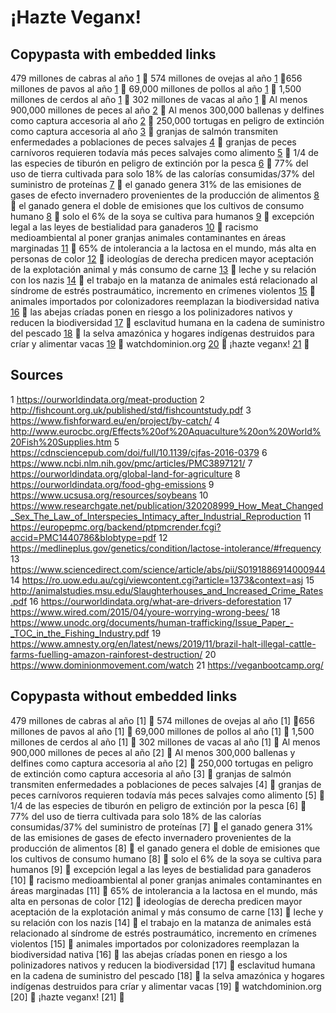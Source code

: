 # ¡Hazte Veganx!

## Copypasta with embedded links

479 millones de cabras al año [1](https://ourworldindata.org/meat-production) 🌱 574 millones de ovejas al año [1](https://ourworldindata.org/meat-production) 🌱656 millones de pavos al año [1](https://ourworldindata.org/meat-production) 🌱 69,000 millones de pollos al año [1](https://ourworldindata.org/meat-production) 🌱 1,500 millones de cerdos al año [1](https://ourworldindata.org/meat-production) 🌱 302 millones de vacas al año [1](https://ourworldindata.org/meat-production) 🌱 Al menos 900,000 millones de peces al año [2](http://fishcount.org.uk/published/std/fishcountstudy.pdf) 🌱 Al menos 300,000 ballenas y delfines como captura accesoria al año [2](http://fishcount.org.uk/published/std/fishcountstudy.pdf) 🌱 250,000 tortugas en peligro de extinción como captura accesoria al año [3](https://www.fishforward.eu/en/project/by-catch/) 🌱 granjas de salmón transmiten enfermedades a poblaciones de peces salvajes [4](http://www.eurocbc.org/Effects%20of%20Aquaculture%20on%20World%20Fish%20Supplies.htm) 🌱 granjas de peces carnívoros requieren todavía más peces salvajes como alimento [5](https://cdnsciencepub.com/doi/full/10.1139/cjfas-2016-0379) 🌱 1/4 de las especies de tiburón en peligro de extinción por la pesca [6](https://www.ncbi.nlm.nih.gov/pmc/articles/PMC3897121/) 🌱 77% del uso de tierra cultivada para solo 18% de las calorías consumidas/37% del suministro de proteínas [7](https://ourworldindata.org/global-land-for-agriculture) 🌱 el ganado genera 31% de las emisiones de gases de efecto invernadero provenientes de la producción de alimentos [8](https://ourworldindata.org/food-ghg-emissions) 🌱 el ganado genera el doble de emisiones que los cultivos de consumo humano [8](https://ourworldindata.org/food-ghg-emissions) 🌱 solo el 6% de la soya se cultiva para humanos [9](https://www.ucsusa.org/resources/soybeans) 🌱 excepción legal a las leyes de bestialidad para ganaderos [10](https://www.researchgate.net/publication/320208999_How_Meat_Changed_Sex_The_Law_of_Interspecies_Intimacy_after_Industrial_Reproduction) 🌱 racismo medioambiental al poner granjas animales contaminantes en áreas marginadas [11](https://europepmc.org/backend/ptpmcrender.fcgi?accid=PMC1440786&blobtype=pdf) 🌱 65% de intolerancia a la lactosa en el mundo, más alta en personas de color [12](https://medlineplus.gov/genetics/condition/lactose-intolerance/#frequency) 🌱 ideologías de derecha predicen mayor aceptación de la explotación animal y más consumo de carne [13](https://www.sciencedirect.com/science/article/abs/pii/S0191886914000944) 🌱 leche y su relación con los nazis [14](https://ro.uow.edu.au/cgi/viewcontent.cgi?article=1373&context=asj) 🌱 el trabajo en la matanza de animales está relacionado al síndrome de estrés postraumático, incremento en crímenes violentos [15](http://animalstudies.msu.edu/Slaughterhouses_and_Increased_Crime_Rates.pdf) 🌱 animales importados por colonizadores reemplazan la biodiversidad nativa [16](https://ourworldindata.org/what-are-drivers-deforestation) 🌱 las abejas críadas ponen en riesgo a los polinizadores nativos y reducen la biodiversidad [17](https://www.wired.com/2015/04/youre-worrying-wrong-bees/) 🌱 esclavitud humana en la cadena de suministro del pescado [18](https://www.unodc.org/documents/human-trafficking/Issue_Paper_-_TOC_in_the_Fishing_Industry.pdf) 🌱 la selva amazónica y hogares indígenas destruidos para críar y alimentar vacas [19](https://www.amnesty.org/en/latest/news/2019/11/brazil-halt-illegal-cattle-farms-fuelling-amazon-rainforest-destruction/) 🌱 watchdominion.org [20](https://www.dominionmovement.com/watch) 🌱 ¡hazte veganx! [21](https://veganbootcamp.org/) 🌱

## Sources
1 https://ourworldindata.org/meat-production
2 http://fishcount.org.uk/published/std/fishcountstudy.pdf
3 https://www.fishforward.eu/en/project/by-catch/
4 http://www.eurocbc.org/Effects%20of%20Aquaculture%20on%20World%20Fish%20Supplies.htm
5 https://cdnsciencepub.com/doi/full/10.1139/cjfas-2016-0379
6 https://www.ncbi.nlm.nih.gov/pmc/articles/PMC3897121/
7 https://ourworldindata.org/global-land-for-agriculture
8 https://ourworldindata.org/food-ghg-emissions
9 https://www.ucsusa.org/resources/soybeans
10 https://www.researchgate.net/publication/320208999_How_Meat_Changed_Sex_The_Law_of_Interspecies_Intimacy_after_Industrial_Reproduction
11 https://europepmc.org/backend/ptpmcrender.fcgi?accid=PMC1440786&blobtype=pdf
12 https://medlineplus.gov/genetics/condition/lactose-intolerance/#frequency
13 https://www.sciencedirect.com/science/article/abs/pii/S0191886914000944
14 https://ro.uow.edu.au/cgi/viewcontent.cgi?article=1373&context=asj
15 http://animalstudies.msu.edu/Slaughterhouses_and_Increased_Crime_Rates.pdf
16 https://ourworldindata.org/what-are-drivers-deforestation
17 https://www.wired.com/2015/04/youre-worrying-wrong-bees/
18 https://www.unodc.org/documents/human-trafficking/Issue_Paper_-_TOC_in_the_Fishing_Industry.pdf
19 https://www.amnesty.org/en/latest/news/2019/11/brazil-halt-illegal-cattle-farms-fuelling-amazon-rainforest-destruction/
20 https://www.dominionmovement.com/watch
21 https://veganbootcamp.org/


## Copypasta without embedded links 

479 millones de cabras al año [1] 🌱 574 millones de ovejas al año [1] 🌱656 millones de pavos al año [1] 🌱 69,000 millones de pollos al año [1] 🌱 1,500 millones de cerdos al año [1] 🌱 302 millones de vacas al año [1] 🌱 Al menos 900,000 millones de peces al año [2] 🌱 Al menos 300,000 ballenas y delfines como captura accesoria al año [2] 🌱 250,000 tortugas en peligro de extinción como captura accesoria al año [3] 🌱 granjas de salmón transmiten enfermedades a poblaciones de peces salvajes [4] 🌱 granjas de peces carnívoros requieren todavía más peces salvajes como alimento [5] 🌱 1/4 de las especies de tiburón en peligro de extinción por la pesca [6] 🌱 77% del uso de tierra cultivada para solo 18% de las calorías consumidas/37% del suministro de proteínas [7] 🌱 el ganado genera 31% de las emisiones de gases de efecto invernadero provenientes de la producción de alimentos [8] 🌱 el ganado genera el doble de emisiones que los cultivos de consumo humano [8] 🌱 solo el 6% de la soya se cultiva para humanos [9] 🌱 excepción legal a las leyes de bestialidad para ganaderos [10] 🌱 racismo medioambiental al poner granjas animales contaminantes en áreas marginadas [11] 🌱 65% de intolerancia a la lactosa en el mundo, más alta en personas de color [12] 🌱 ideologías de derecha predicen mayor aceptación de la explotación animal y más consumo de carne [13] 🌱 leche y su relación con los nazis [14] 🌱 el trabajo en la matanza de animales está relacionado al síndrome de estrés postraumático, incremento en crímenes violentos [15] 🌱 animales importados por colonizadores reemplazan la biodiversidad nativa [16] 🌱 las abejas críadas ponen en riesgo a los polinizadores nativos y reducen la biodiversidad [17] 🌱 esclavitud humana en la cadena de suministro del pescado [18] 🌱 la selva amazónica y hogares indígenas destruidos para críar y alimentar vacas [19] 🌱 watchdominion.org [20] 🌱 ¡hazte veganx! [21] 🌱